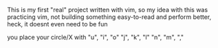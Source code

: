 This is my first "real" project written with vim, so my idea with this was practicing vim, not building something easy-to-read and perform better, heck, it doesnt even need to be fun


you place your circle/X with "u", "i", "o"
                             "j", "k", "l"
                             "n", "m", ","
                             
                              
